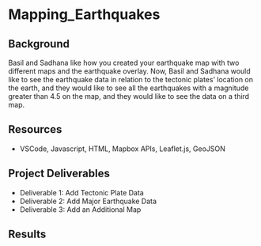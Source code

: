 # Mapping_Earthquakes

## Background
Basil and Sadhana like how you created your earthquake map with two different maps and the earthquake overlay. Now, Basil and Sadhana would like to see the earthquake data in relation to the tectonic plates’ location on the earth, and they would like to see all the earthquakes with a magnitude greater than 4.5 on the map, and they would like to see the data on a third map.

## Resources
- VSCode, Javascript, HTML, Mapbox APIs, Leaflet.js, GeoJSON

## Project Deliverables
- Deliverable 1: Add Tectonic Plate Data
- Deliverable 2: Add Major Earthquake Data
- Deliverable 3: Add an Additional Map


## Results



